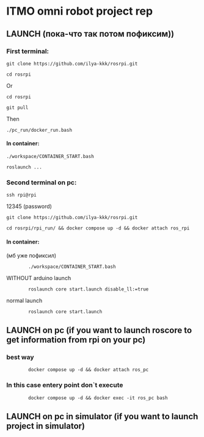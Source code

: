 # ITMO omni robot project rep

## LAUNCH  (пока-что так потом пофиксим))

### First terminal: 
```
git clone https://github.com/ilya-kkk/rosrpi.git
```
```
cd rosrpi
```
  Or 
```
cd rosrpi
```
```
git pull
```
Then
```
./pc_run/docker_run.bash 
```

 #### In container:
 ```
 ./workspace/CONTAINER_START.bash 
```
```
roslaunch ...
```

### Second terminal on pc:
```
ssh rpi@rpi
```
  12345 (password)

```
git clone https://github.com/ilya-kkk/rosrpi.git
```
```
cd rosrpi/rpi_run/ && docker compose up -d && docker attach ros_rpi
```

  #### In container:
(мб уже пофиксил)
```
        ./workspace/CONTAINER_START.bash 
```
WITHOUT arduino launch 
```
        roslaunch core start.launch disable_ll:=true
```
normal launch
```
        roslaunch core start.launch 
```
## LAUNCH on pc (if you want to launch roscore to get information from rpi on your pc)
### best way
```
        docker compose up -d && docker attach ros_pc
```
### In this case entery point don`t execute 
```
        docker compose up -d && docker exec -it ros_pc bash
```

## LAUNCH on pc in simulator (if you want to launch project in simulator)

```

```